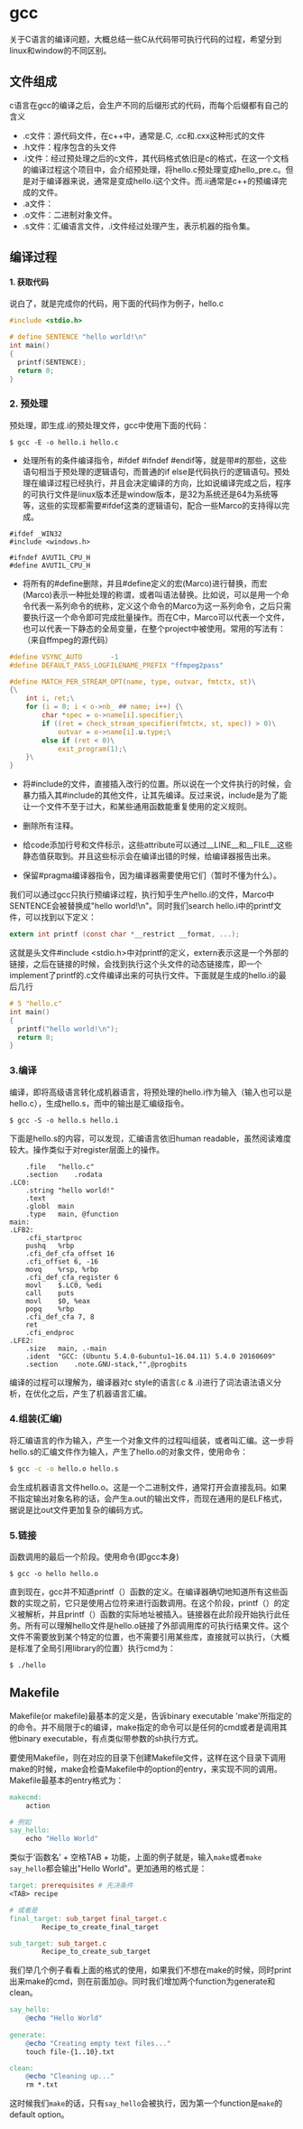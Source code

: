 # gcc 
关于C语言的编译问题，大概总结一些C从代码带可执行代码的过程，希望分到linux和window的不同区别。

## 文件组成
c语言在gcc的编译之后，会生产不同的后缀形式的代码，而每个后缀都有自己的含义
* .c文件：源代码文件，在c++中，通常是.C, .cc和.cxx这种形式的文件
* .h文件：程序包含的头文件
* .i文件：经过预处理之后的c文件，其代码格式依旧是c的格式，在这一个文档的编译过程这个项目中，会介绍预处理，将hello.c预处理变成hello_pre.c。但是对于编译器来说，通常是变成hello.i这个文件。而.ii通常是c++的预编译完成的文件。
* .a文件：
* .o文件：二进制对象文件。
* .s文件：汇编语言文件，.i文件经过处理产生，表示机器的指令集。

## 编译过程

#### 1. 获取代码
说白了，就是完成你的代码，用下面的代码作为例子，hello.c
```c
#include <stdio.h>

# define SENTENCE "hello world!\n"
int main()
{
  printf(SENTENCE);
  return 0;
}
```

### 2. 预处理
预处理，即生成.i的预处理文件，gcc中使用下面的代码：
```
$ gcc -E -o hello.i hello.c
```
* 处理所有的条件编译指令，#ifdef #ifndef #endif等，就是带#的那些，这些语句相当于预处理的逻辑语句，而普通的if else是代码执行的逻辑语句。预处理在编译过程已经执行，并且会决定编译的方向，比如说编译完成之后，程序的可执行文件是linux版本还是window版本，是32为系统还是64为系统等等，这些的实现都需要#ifdef这类的逻辑语句，配合一些Marco的支持得以完成。
```cgcc
#ifdef _WIN32
#include <windows.h>

#ifndef AVUTIL_CPU_H
#define AVUTIL_CPU_H
```

* 将所有的#define删除，并且#define定义的宏(Marco)进行替换，而宏(Marco)表示一种批处理的称谓，或者叫语法替换。比如说，可以是用一个命令代表一系列命令的统称，定义这个命令的Marco为这一系列命令，之后只需要执行这一个命令即可完成批量操作。而在C中，Marco可以代表一个文件，也可以代表一下静态的全局变量，在整个project中被使用。常用的写法有：（来自ffmpeg的源代码）
```c
#define VSYNC_AUTO       -1
#define DEFAULT_PASS_LOGFILENAME_PREFIX "ffmpeg2pass"

#define MATCH_PER_STREAM_OPT(name, type, outvar, fmtctx, st)\
{\
    int i, ret;\
    for (i = 0; i < o->nb_ ## name; i++) {\
        char *spec = o->name[i].specifier;\
        if ((ret = check_stream_specifier(fmtctx, st, spec)) > 0)\
            outvar = o->name[i].u.type;\
        else if (ret < 0)\
            exit_program(1);\
    }\
}
```

* 将#include的文件，直接插入改行的位置。所以说在一个文件执行的时候，会暴力插入其#include的其他文件，让其先编译。反过来说，include是为了能让一个文件不至于过大，和某些通用函数能重复使用的定义规则。

* 删除所有注释。

* 给code添加行号和文件标示，这些attribute可以通过__LINE__和__FILE__这些静态值获取到。并且这些标示会在编译出错的时候，给编译器报告出来。

* 保留#pragma编译器指令，因为编译器需要使用它们（暂时不懂为什么）。

我们可以通过gcc只执行预编译过程，执行知乎生产hello.i的文件，Marco中SENTENCE会被替换成"hello world!\n"。同时我们search hello.i中的printf文件，可以找到以下定义：
```c
extern int printf (const char *__restrict __format, ...);
```
这就是头文件#include <stdio.h>中对printf的定义，extern表示这是一个外部的链接，之后在链接的时候，会找到执行这个头文件的动态链接库，即一个implement了printf的.c文件编译出来的可执行文件。下面就是生成的hello.i的最后几行
```c
# 5 "hello.c"
int main()
{
  printf("hello world!\n");
  return 0;
}
```

### 3.编译
编译，即将高级语言转化成机器语言，将预处理的hello.i作为输入（输入也可以是hello.c），生成hello.s，而中的输出是汇编级指令。
```
$ gcc -S -o hello.s hello.i
```
下面是hello.s的内容，可以发现，汇编语言依旧human readable，虽然阅读难度较大。操作类似于对register层面上的操作。
```
	.file	"hello.c"
	.section	.rodata
.LC0:
	.string	"hello world!"
	.text
	.globl	main
	.type	main, @function
main:
.LFB2:
	.cfi_startproc
	pushq	%rbp
	.cfi_def_cfa_offset 16
	.cfi_offset 6, -16
	movq	%rsp, %rbp
	.cfi_def_cfa_register 6
	movl	$.LC0, %edi
	call	puts
	movl	$0, %eax
	popq	%rbp
	.cfi_def_cfa 7, 8
	ret
	.cfi_endproc
.LFE2:
	.size	main, .-main
	.ident	"GCC: (Ubuntu 5.4.0-6ubuntu1~16.04.11) 5.4.0 20160609"
	.section	.note.GNU-stack,"",@progbits

```
编译的过程可以理解为，编译器对c style的语言(.c & .i)进行了词法语法语义分析，在优化之后，产生了机器语言汇编。

### 4.组装(汇编)
将汇编语言的作为输入，产生一个对象文件的过程叫组装，或者叫汇编。这一步将hello.s的汇编文件作为输入，产生了hello.o的对象文件，使用命令：
```bash
$ gcc -c -o hello.o hello.s
```
会生成机器语言文件hello.o。这是一个二进制文件，通常打开会直接乱码。如果不指定输出对象名称的话，会产生a.out的输出文件，而现在通用的是ELF格式，据说是比out文件更加复杂的编码方式。

### 5.链接
函数调用的最后一个阶段。使用命令(即gcc本身)
```
$ gcc -o hello hello.o
```
直到现在，gcc并不知道printf（）函数的定义。在编译器确切地知道所有这些函数的实现之前，它只是使用占位符来进行函数调用。在这个阶段，printf（）的定义被解析，并且printf（）函数的实际地址被插入。链接器在此阶段开始执行此任务。所有可以理解hello文件是hello.o链接了外部调用库的可执行结果文件。这个文件不需要放到某个特定的位置，也不需要引用某些库，直接就可以执行，（大概是标准了全局引用library的位置）执行cmd为：
```
$ ./hello
```

## Makefile
Makefile(or makefile)最基本的定义是，告诉binary executable 'make'所指定的的命令。并不局限于c的编译，make指定的命令可以是任何的cmd或者是调用其他binary executable，有点类似带参数的sh执行方式。

要使用Makefile，则在对应的目录下创建Makefile文件，这样在这个目录下调用make的时候，make会检查Makefile中的option的entry，来实现不同的调用。Makefile最基本的entry格式为：
```makefile
makecmd:
	action

# 例如
say_hello:
	echo "Hello World"
```
类似于‘函数名’ + 空格TAB + 功能，上面的例子就是，输入`make`或者`make say_hello`都会输出"Hello World"。更加通用的格式是：
```makefile
target: prerequisites # 先决条件
<TAB> recipe

# 或者是
final_target: sub_target final_target.c
        Recipe_to_create_final_target

sub_target: sub_target.c
        Recipe_to_create_sub_target
```
我们举几个例子看看上面的格式的使用，如果我们不想在make的时候，同时print出来make的cmd，则在前面加@。同时我们增加两个function为generate和clean。
```makefile
say_hello:
	@echo "Hello World"
	
generate:
	@echo "Creating empty text files..."
	touch file-{1..10}.txt

clean:
	@echo "Cleaning up..."
	rm *.txt
```
这时候我们`make`的话，只有`say_hello`会被执行，因为第一个function是`make`的default option。



